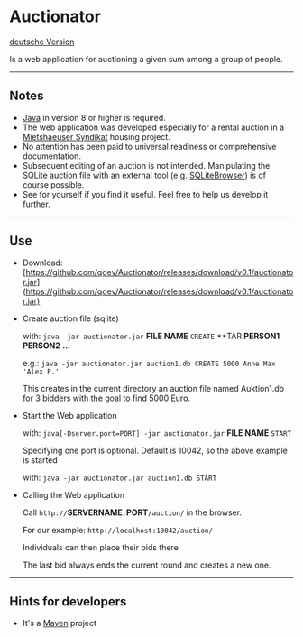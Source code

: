 # Auctionator

[deutsche Version](./README_de.md)

Is a web application for auctioning a given sum among a group of people. 

---
## Notes

* [Java](https://java.com/de/download) in version 8 or higher is required.
* The web application was developed especially for a rental auction in a [Mietshaeuser Syndikat](https://www.syndikat.org) housing project. 
* No attention has been paid to universal readiness or comprehensive documentation.
* Subsequent editing of an auction is not intended. Manipulating the SQLite auction file with an external tool (e.g. [SQLiteBrowser](http://sqlitebrowser.org/)) is of course possible.
* See for yourself if you find it useful. Feel free to help us develop it further.


---
## Use

* Download: [https://github.com/qdev/Auctionator/releases/download/v0.1/auctionator.jar](https://github.com/qdev/Auctionator/releases/download/v0.1/auctionator.jar)
* Create auction file (sqlite)

  with: `java -jar auctionator.jar` **FILE NAME** `CREATE` **TAR **PERSON1** **PERSON2** **...**
  
  e.g.: `java -jar auctionator.jar auction1.db CREATE 5000 Anne Max 'Alex P.'`
  
  This creates in the current directory an auction file named Auktion1.db for 3 bidders with the goal to find 5000 Euro.
  
* Start the Web application
  
  with: `java[-Dserver.port=PORT] -jar auctionator.jar` **FILE NAME** `START`
  
  Specifying one port is optional. Default is 10042, so the above example is started
  
  with: `java -jar auctionator.jar auction1.db START`
  
* Calling the Web application
  
  Call `http://`**SERVERNAME**`:`**PORT**`/auction/` in the browser.
  
  For our example: `http://localhost:10042/auction/`
  
  Individuals can then place their bids there 
  
  The last bid always ends the current round and creates a new one.
  
---
## Hints for developers

* It's a [Maven](https://maven.apache.org/) project  
